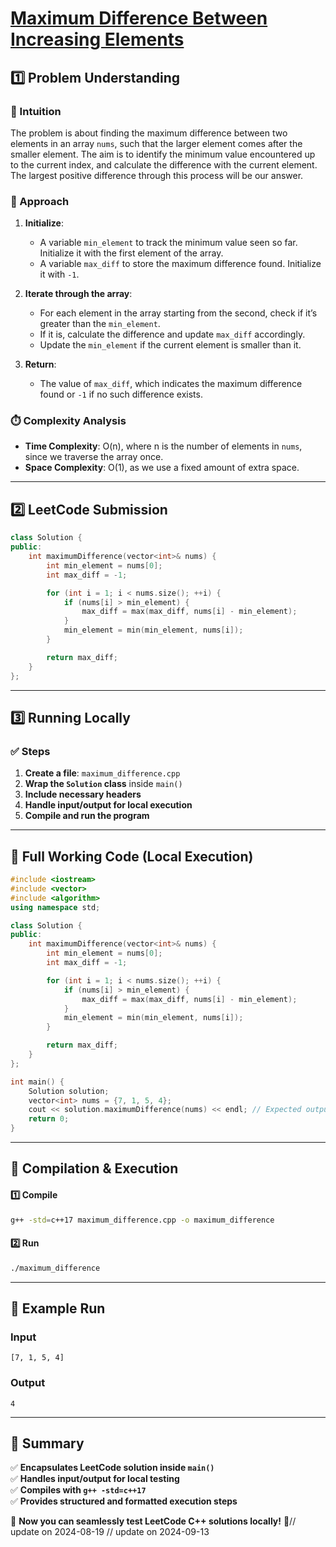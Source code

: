 # **[Maximum Difference Between Increasing Elements](https://leetcode.com/problems/maximum-difference-between-increasing-elements/description/)**  

## **1️⃣ Problem Understanding**  
### **📌 Intuition**  
The problem is about finding the maximum difference between two elements in an array `nums`, such that the larger element comes after the smaller element. The aim is to identify the minimum value encountered up to the current index, and calculate the difference with the current element. The largest positive difference through this process will be our answer. 

### **🚀 Approach**  
1. **Initialize**:
   - A variable `min_element` to track the minimum value seen so far. Initialize it with the first element of the array.
   - A variable `max_diff` to store the maximum difference found. Initialize it with `-1`.

2. **Iterate through the array**:
   - For each element in the array starting from the second, check if it’s greater than the `min_element`.
   - If it is, calculate the difference and update `max_diff` accordingly.
   - Update the `min_element` if the current element is smaller than it.

3. **Return**:
   - The value of `max_diff`, which indicates the maximum difference found or `-1` if no such difference exists.

### **⏱️ Complexity Analysis**  
- **Time Complexity**: O(n), where n is the number of elements in `nums`, since we traverse the array once.  
- **Space Complexity**: O(1), as we use a fixed amount of extra space.  

---  

## **2️⃣ LeetCode Submission**  
```cpp
class Solution {
public:
    int maximumDifference(vector<int>& nums) {
        int min_element = nums[0];
        int max_diff = -1;

        for (int i = 1; i < nums.size(); ++i) {
            if (nums[i] > min_element) {
                max_diff = max(max_diff, nums[i] - min_element);
            }
            min_element = min(min_element, nums[i]);
        }

        return max_diff;
    }
};  
```  

---  

## **3️⃣ Running Locally**  
### **✅ Steps**  
1. **Create a file**: `maximum_difference.cpp`  
2. **Wrap the `Solution` class** inside `main()`  
3. **Include necessary headers**  
4. **Handle input/output for local execution**  
5. **Compile and run the program**  

---  

## **📝 Full Working Code (Local Execution)**  
```cpp
#include <iostream>
#include <vector>
#include <algorithm>
using namespace std;

class Solution {
public:
    int maximumDifference(vector<int>& nums) {
        int min_element = nums[0];
        int max_diff = -1;

        for (int i = 1; i < nums.size(); ++i) {
            if (nums[i] > min_element) {
                max_diff = max(max_diff, nums[i] - min_element);
            }
            min_element = min(min_element, nums[i]);
        }

        return max_diff;
    }
};

int main() {
    Solution solution;
    vector<int> nums = {7, 1, 5, 4};
    cout << solution.maximumDifference(nums) << endl; // Expected output: 4
    return 0;
}
```  

---  

## **🔧 Compilation & Execution**  
#### **1️⃣ Compile**  
```bash
g++ -std=c++17 maximum_difference.cpp -o maximum_difference
```  

#### **2️⃣ Run**  
```bash
./maximum_difference
```  

---  

## **🎯 Example Run**  
### **Input**  
```
[7, 1, 5, 4]
```  
### **Output**  
```
4
```  

---  

## **📌 Summary**  
✅ **Encapsulates LeetCode solution inside `main()`**  
✅ **Handles input/output for local testing**  
✅ **Compiles with `g++ -std=c++17`**  
✅ **Provides structured and formatted execution steps**  

🚀 **Now you can seamlessly test LeetCode C++ solutions locally!** 🚀// update on 2024-08-19
// update on 2024-09-13
